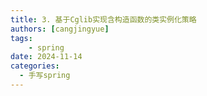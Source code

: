 ```yaml
---
title: 3. 基于Cglib实现含构造函数的类实例化策略
authors: [cangjingyue]
tags: 
    - spring
date: 2024-11-14
categories:
  - 手写spring
---
```


